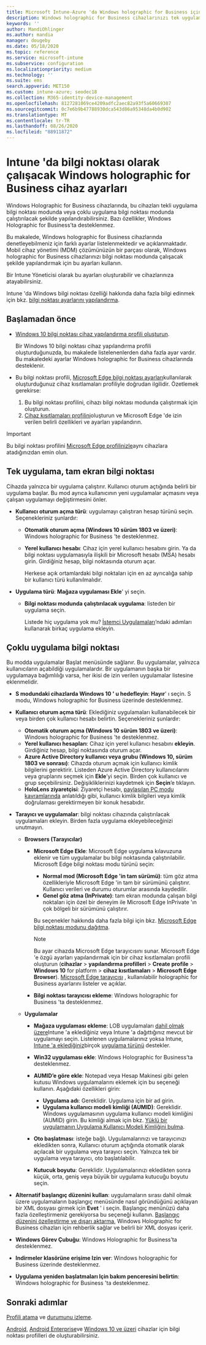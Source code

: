 ```yaml
---
title: Microsoft Intune-Azure 'da Windows holographic for Business için bilgi noktası ayarları | Microsoft Docs
description: Windows holographic for Business cihazlarınızı tek uygulama ve çok kullanıcılı kiler olarak yapılandırın, Başlat menüsünü özelleştirin, uygulamalar ekleyin, görev çubuğunu görüntüleyin ve Microsoft Intune bir Web tarayıcısı yapılandırın.
keywords: ''
author: MandiOhlinger
ms.author: mandia
manager: dougeby
ms.date: 05/18/2020
ms.topic: reference
ms.service: microsoft-intune
ms.subservice: configuration
ms.localizationpriority: medium
ms.technology: ''
ms.suite: ems
search.appverid: MET150
ms.custom: intune-azure; seodec18
ms.collection: M365-identity-device-management
ms.openlocfilehash: 8127281069ce4209adfc2aec82a93f5a60669307
ms.sourcegitcommit: 0c7e6b9b47788930dca543d86a95348da4b0d902
ms.translationtype: MT
ms.contentlocale: tr-TR
ms.lasthandoff: 08/26/2020
ms.locfileid: "88911872"
---
```

# <a name="windows-holographic-for-business-device-settings-to-run-as-a-kiosk-in-intune"></a>Intune 'da bilgi noktası olarak çalışacak Windows holographic for Business cihaz ayarları

Windows Holographic for Business cihazlarında, bu cihazları tekli uygulama bilgi noktası modunda veya çoklu uygulama bilgi noktası modunda çalıştırılacak şekilde yapılandırabilirsiniz. Bazı özellikler, Windows Holographic for Business’ta desteklenmez.

Bu makalede, Windows holographic for Business cihazlarında denetleyebilmeniz için farklı ayarlar listelenmektedir ve açıklanmaktadır. Mobil cihaz yönetimi (MDM) çözümünüzün bir parçası olarak, Windows holographic for Business cihazlarınızı bilgi noktası modunda çalışacak şekilde yapılandırmak için bu ayarları kullanın.

Bir Intune Yöneticisi olarak bu ayarları oluşturabilir ve cihazlarınıza atayabilirsiniz.

Intune 'da Windows bilgi noktası özelliği hakkında daha fazla bilgi edinmek için bkz. [bilgi noktası ayarlarını yapılandırma](kiosk-settings.md).

## <a name="before-you-begin"></a>Başlamadan önce

- [Windows 10 bilgi noktası cihaz yapılandırma profili oluşturun](kiosk-settings.md#create-the-profile).

  Bir Windows 10 bilgi noktası cihaz yapılandırma profili oluşturduğunuzda, bu makalede listelenenlerden daha fazla ayar vardır. Bu makaledeki ayarlar Windows holographic for Business cihazlarında desteklenir.

- Bu bilgi noktası profili, [Microsoft Edge bilgi noktası ayarları](device-restrictions-windows-holographic.md#microsoft-edge-browser)kullanılarak oluşturduğunuz cihaz kısıtlamaları profiliyle doğrudan ilgilidir. Özetlemek gerekirse:

  1. Bu bilgi noktası profilini, cihazı bilgi noktası modunda çalıştırmak için oluşturun.
  2. [Cihaz kısıtlamaları profilini](device-restrictions-windows-holographic.md#microsoft-edge-browser)oluşturun ve Microsoft Edge 'de izin verilen belirli özellikleri ve ayarları yapılandırın.

> [!IMPORTANT]
> Bu bilgi noktası profilini [Microsoft Edge profilinizle](device-restrictions-windows-holographic.md#microsoft-edge-browser)aynı cihazlara atadığınızdan emin olun.

## <a name="single-app-full-screen-kiosk"></a>Tek uygulama, tam ekran bilgi noktası

Cihazda yalnızca bir uygulama çalıştırır. Kullanıcı oturum açtığında belirli bir uygulama başlar. Bu mod ayrıca kullanıcının yeni uygulamalar açmasını veya çalışan uygulamayı değiştirmesini önler.

- **Kullanıcı oturum açma türü**: uygulamayı çalıştıran hesap türünü seçin. Seçenekleriniz şunlardır:

  - **Otomatik oturum açma (Windows 10 sürüm 1803 ve üzeri)**: Windows holographic for Business 'te desteklenmez.
  - **Yerel kullanıcı hesabı**: Cihaz için yerel kullanıcı hesabını girin. Ya da bilgi noktası uygulamasıyla ilişkili bir Microsoft hesabı (MSA) hesabı girin. Girdiğiniz hesap, bilgi noktasında oturum açar.

    Herkese açık ortamlardaki bilgi noktaları için en az ayrıcalığa sahip bir kullanıcı türü kullanılmalıdır.

- **Uygulama türü**: **Mağaza uygulaması Ekle**' yi seçin.

  - **Bilgi noktası modunda çalıştırılacak uygulama**: listeden bir uygulama seçin.

    Listede hiç uygulama yok mu? [İstemci Uygulamaları](../apps/apps-add.md)’ndaki adımları kullanarak birkaç uygulama ekleyin.

## <a name="multi-app-kiosk"></a>Çoklu uygulama bilgi noktası

Bu modda uygulamalar Başlat menüsünde sağlanır. Bu uygulamalar, yalnızca kullanıcıların açabildiği uygulamalardır. Bir uygulamanın başka bir uygulamaya bağımlılığı varsa, her ikisi de izin verilen uygulamalar listesine eklenmelidir.

- **S modundaki cihazlarda Windows 10 ' u hedefleyin**: **Hayır**' ı seçin. S modu, Windows holographic for Business üzerinde desteklenmez.

- **Kullanıcı oturum açma türü**: Eklediğiniz uygulamaları kullanabilecek bir veya birden çok kullanıcı hesabı belirtin. Seçenekleriniz şunlardır:

  - **Otomatik oturum açma (Windows 10 sürüm 1803 ve üzeri)**: Windows holographic for Business 'te desteklenmez.
  - **Yerel kullanıcı hesapları**: Cihaz için yerel kullanıcı hesabını **ekleyin**. Girdiğiniz hesap, bilgi noktasında oturum açar.
  - **Azure Active Directory kullanıcı veya grubu (Windows 10, sürüm 1803 ve sonrası)**: Cihazda oturum açmak için kullanıcı kimlik bilgilerini gerektirir. Listeden Azure Active Directory kullanıcılarını veya gruplarını seçmek için **Ekle**’yi seçin. Birden çok kullanıcı ve grup seçebilirsiniz. Değişikliklerinizi kaydetmek için **Seçin**’e tıklayın.
  - **HoloLens ziyaretçisi**: Ziyaretçi hesabı, [paylaşılan PC modu kavramlarında](/windows/configuration/set-up-shared-or-guest-pc#shared-pc-mode-concepts) anlatıldığı gibi, kullanıcı kimlik bilgileri veya kimlik doğrulaması gerektirmeyen bir konuk hesabıdır.

- **Tarayıcı ve uygulamalar**: bilgi noktası cihazında çalıştırılacak uygulamaları ekleyin. Birden fazla uygulama ekleyebileceğinizi unutmayın.

  - **Browsers (Tarayıcılar)**
    - **Microsoft Edge Ekle**: Microsoft Edge uygulama kılavuzuna eklenir ve tüm uygulamalar bu bilgi noktasında çalıştırılabilir. Microsoft Edge bilgi noktası modu türünü seçin:

      - **Normal mod (Microsoft Edge 'in tam sürümü)**: tüm göz atma özellikleriyle Microsoft Edge 'in tam bir sürümünü çalıştırır. Kullanıcı verileri ve durumu oturumlar arasında kaydedilir.
      - **Genel göz atma (InPrivate)**: tam ekran modunda çalışan bilgi noktaları için özel bir deneyim ile Microsoft Edge InPrivate 'ın çok bölgeli bir sürümünü çalıştırır.

      Bu seçenekler hakkında daha fazla bilgi için bkz. [Microsoft Edge bilgi noktası modunu dağıtma](/microsoft-edge/deploy/microsoft-edge-kiosk-mode-deploy#supported-configuration-types).

      > [!NOTE]
      > Bu ayar cihazda Microsoft Edge tarayıcısını sunar. Microsoft Edge 'e özgü ayarları yapılandırmak için bir cihaz kısıtlamaları profili oluşturun (**cihazlar**  >  **yapılandırma profilleri**  >  **Create profile**  >  **Windows 10** for platform > **cihaz kısıtlamaları**  >  **Microsoft Edge Browser**). [Microsoft Edge tarayıcısı](device-restrictions-windows-holographic.md#microsoft-edge-browser) , kullanılabilir holographic for Business ayarlarını listeler ve açıklar.

    - **Bilgi noktası tarayıcısı ekleme**: Windows holographic for Business 'ta desteklenmez.

  - **Uygulamalar**
    - **Mağaza uygulaması ekleme**: LOB uygulamaları [dahil olmak üzere](../apps/apps-add.md)Intune 'a eklediğiniz veya Intune 'a dağıttığınız mevcut bir uygulamayı seçin. Listelenen uygulamalarınız yoksa Intune, [Intune 'a eklediğiniz](../apps/store-apps-windows.md)birçok [uygulama türünü](../apps/apps-add.md) destekler.
    - **Win32 uygulaması ekle**: Windows Holographic for Business’ta desteklenmez.
    - **AUMID’e göre ekle**: Notepad veya Hesap Makinesi gibi gelen kutusu Windows uygulamalarını eklemek için bu seçeneği kullanın. Aşağıdaki özellikleri girin:

      - **Uygulama adı**: Gereklidir. Uygulama için bir ad girin.
      - **Uygulama kullanıcı modeli kimliği (AUMID)**: Gereklidir. Windows uygulamasının uygulama kullanıcı modeli kimliğini (AUMID) girin. Bu kimliği almak için bkz. [Yüklü bir uygulamanın Uygulama Kullanıcı Modeli Kimliğini bulma](/windows-hardware/customize/enterprise/find-the-application-user-model-id-of-an-installed-app).

    - **Oto başlatması**: isteğe bağlı. Uygulamalarınızı ve tarayıcınızı ekledikten sonra, Kullanıcı oturum açtığında otomatik olarak açılacak bir uygulama veya tarayıcı seçin. Yalnızca tek bir uygulama veya tarayıcı, oto başlatılabilir.
    - **Kutucuk boyutu**: Gereklidir. Uygulamalarınızı ekledikten sonra küçük, orta, geniş veya büyük bir uygulama kutucuğu boyutu seçin.

- **Alternatif başlangıç düzenini kullan**: uygulamaların sırası dahil olmak üzere uygulamaların başlangıç menüsünde nasıl göründüğünü açıklayan bir XML dosyası girmek için **Evet** ' i seçin. Başlangıç menünüzü daha fazla özelleştirmeniz gerekiyorsa bu seçeneği kullanın. [Başlangıç düzenini özelleştirme ve dışarı aktarma](/hololens/hololens-kiosk#start-layout-for-hololens), Windows Holographic for Business cihazları için rehberlik sağlar ve belirli bir XML dosyası içerir.

- **Windows Görev Çubuğu**: Windows Holographic for Business’ta desteklenmez.
- **Indirmeler klasörüne erişime Izin ver**: Windows holographic for Business üzerinde desteklenmez.
- **Uygulama yeniden başlatmaları Için bakım penceresini belirtin**: Windows holographic for Business 'ta desteklenmez.

## <a name="next-steps"></a>Sonraki adımlar

[Profili atama](device-profile-assign.md) ve [durumunu izleme](device-profile-monitor.md).

[Android](device-restrictions-android.md#kiosk), [Android Enterprise](device-restrictions-android-for-work.md#device-experience)ve [Windows 10 ve üzeri](kiosk-settings-windows.md) cihazlar için bilgi noktası profilleri de oluşturabilirsiniz.